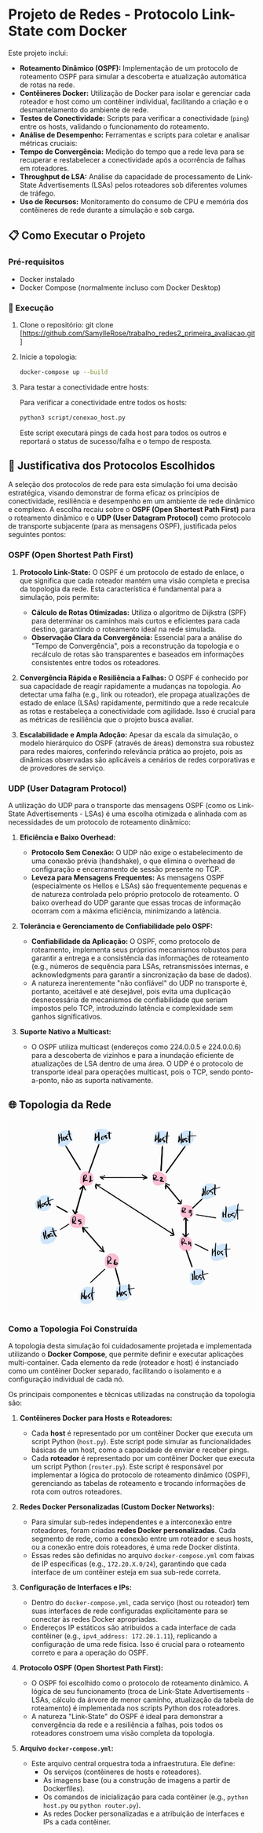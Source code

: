 # Projeto de Redes - Protocolo Link-State com Docker

Este projeto inclui:

* **Roteamento Dinâmico (OSPF):** Implementação de um protocolo de roteamento OSPF para simular
a descoberta e atualização automática de rotas na rede.
* **Contêineres Docker:** Utilização de Docker para isolar e gerenciar cada roteador e host como 
um contêiner individual, facilitando a criação e o desmantelamento do ambiente de rede.
* **Testes de Conectividade:** Scripts para verificar a conectividade (`ping`) entre os hosts, 
validando o funcionamento do roteamento.
* **Análise de Desempenho:** Ferramentas e scripts para coletar e analisar métricas cruciais:
* **Tempo de Convergência:** Medição do tempo que a rede leva para se recuperar e restabelecer a 
conectividade após a ocorrência de falhas em roteadores.
* **Throughput de LSA:** Análise da capacidade de processamento de Link-State Advertisements (LSAs) 
pelos roteadores sob diferentes volumes de tráfego.
* **Uso de Recursos:** Monitoramento do consumo de CPU e memória dos contêineres de rede durante a 
simulação e sob carga.



## 📋 Como Executar o Projeto

### Pré-requisitos
- Docker instalado
- Docker Compose (normalmente incluso com Docker Desktop)

### 🚀 Execução

1. Clone o repositório:
   git clone [https://github.com/SamylleRose/trabalho_redes2_primeira_avaliacao.git]

2. Inicie a topologia:
   ```bash
   docker-compose up --build
   ```
3. Para testar a conectividade entre hosts:

    Para verificar a conectividade entre todos os hosts:
    ```bash
    python3 script/conexao_host.py
    ```
    Este script executará pings de cada host para todos os outros e reportará o status de 
    sucesso/falha e o tempo de resposta.


## 📡 Justificativa dos Protocolos Escolhidos

A seleção dos protocolos de rede para esta simulação foi uma decisão estratégica, 
visando demonstrar de forma eficaz os princípios de conectividade, resiliência e 
desempenho em um ambiente de rede dinâmico e complexo. A escolha recaiu sobre o 
**OSPF (Open Shortest Path First)** para o roteamento dinâmico e o **UDP (User Datagram Protocol)** 
como protocolo de transporte subjacente (para as mensagens OSPF), justificada pelos seguintes pontos:

### OSPF (Open Shortest Path First)

1.  **Protocolo Link-State:** O OSPF é um protocolo de estado de enlace, o que significa que cada roteador 
mantém uma visão completa e precisa da topologia da rede. Esta característica é fundamental para a 
simulação, pois permite:
    * **Cálculo de Rotas Otimizadas:** Utiliza o algoritmo de Dijkstra (SPF) para determinar os caminhos 
    mais curtos e eficientes para cada destino, garantindo o roteamento ideal na rede simulada.
    * **Observação Clara da Convergência:** Essencial para a análise do "Tempo de Convergência", pois a 
    reconstrução da topologia e o recálculo de rotas são transparentes e baseados em informações consistentes 
    entre todos os roteadores.

2.  **Convergência Rápida e Resiliência a Falhas:** O OSPF é conhecido por sua capacidade de reagir rapidamente a 
mudanças na topologia. Ao detectar uma falha (e.g., link ou roteador), ele propaga atualizações de estado de enlace (LSAs) 
rapidamente, permitindo que a rede recalcule as rotas e restabeleça a conectividade com agilidade. Isso é crucial para as 
métricas de resiliência que o projeto busca avaliar.

3.  **Escalabilidade e Ampla Adoção:** Apesar da escala da simulação, o modelo hierárquico do OSPF 
(através de áreas) demonstra sua robustez para redes maiores, conferindo relevância prática ao 
projeto, pois as dinâmicas observadas são aplicáveis a cenários de redes corporativas e de provedores de serviço.

### UDP (User Datagram Protocol)

A utilização do UDP para o transporte das mensagens OSPF (como os Link-State Advertisements - LSAs) é
 uma escolha otimizada e alinhada com as necessidades de um protocolo de roteamento dinâmico:

1.  **Eficiência e Baixo Overhead:**
    * **Protocolo Sem Conexão:** O UDP não exige o estabelecimento de uma conexão prévia (handshake), 
    o que elimina o overhead de configuração e encerramento de sessão presente no TCP.
    * **Leveza para Mensagens Frequentes:** As mensagens OSPF (especialmente os Hellos e LSAs) são 
    frequentemente pequenas e de natureza controlada pelo próprio protocolo de roteamento. O baixo 
    overhead do UDP garante que essas trocas de informação ocorram com a máxima eficiência, minimizando a latência.

2.  **Tolerância e Gerenciamento de Confiabilidade pelo OSPF:**
    * **Confiabilidade da Aplicação:** O OSPF, como protocolo de roteamento, implementa seus próprios mecanismos 
    robustos para garantir a entrega e a consistência das informações de roteamento (e.g., números de sequência 
    para LSAs, retransmissões internas, e acknowledgments para garantir a sincronização da base de dados).
    * A natureza inerentemente "não confiável" do UDP no transporte é, portanto, aceitável e até desejável, pois 
    evita uma duplicação desnecessária de mecanismos de confiabilidade que seriam impostos pelo TCP, introduzindo 
    latência e complexidade sem ganhos significativos.

3.  **Suporte Nativo a Multicast:**
    * O OSPF utiliza multicast (endereços como 224.0.0.5 e 224.0.0.6) para a descoberta de vizinhos e para a 
    inundação eficiente de atualizações de LSA dentro de uma área. O UDP é o protocolo de transporte ideal para 
    operações multicast, pois o TCP, sendo ponto-a-ponto, não as suporta nativamente.


## 🌐 Topologia da Rede


![Diagrama da Topologia da Rede](docs/topologia.jpg)



### Como a Topologia Foi Construída

A topologia desta simulação foi cuidadosamente projetada e implementada utilizando o 
**Docker Compose**, que permite definir e executar aplicações multi-container. 
Cada elemento da rede (roteador e host) é instanciado como um contêiner Docker 
separado, facilitando o isolamento e a configuração individual de cada nó.

Os principais componentes e técnicas utilizadas na construção da topologia são:

1.  **Contêineres Docker para Hosts e Roteadores:**
    * Cada **host** é representado por um contêiner Docker que executa um script Python (`host.py`). 
    Este script pode simular as funcionalidades básicas de um host, como a capacidade de enviar e receber pings.
    * Cada **roteador** é representado por um contêiner Docker que executa um script Python (`router.py`). 
    Este script é responsável por implementar a lógica do protocolo de roteamento dinâmico (OSPF), 
    gerenciando as tabelas de roteamento e trocando informações de rota com outros roteadores.

2.  **Redes Docker Personalizadas (Custom Docker Networks):**
    * Para simular sub-redes independentes e a interconexão entre roteadores, foram criadas 
    **redes Docker personalizadas**. 
    Cada segmento de rede, como a conexão entre um roteador e seus hosts, ou a conexão entre dois 
    roteadores, é uma rede Docker distinta.
    * Essas redes são definidas no arquivo `docker-compose.yml` com faixas de IP específicas 
    (e.g., `172.20.X.0/24`), garantindo que cada 
    interface de um contêiner esteja em sua sub-rede correta.

3.  **Configuração de Interfaces e IPs:**
    * Dentro do `docker-compose.yml`, cada serviço (host ou roteador) tem suas interfaces de rede 
    configuradas explicitamente para se conectar às redes Docker apropriadas.
    * Endereços IP estáticos são atribuídos a cada interface de cada contêiner (e.g., `ipv4_address: 172.20.1.11`), 
    replicando a configuração de uma rede física. Isso é crucial para o roteamento correto e
    para a operação do OSPF.

4.  **Protocolo OSPF (Open Shortest Path First):**
    * O OSPF foi escolhido como o protocolo de roteamento dinâmico. A lógica de seu funcionamento 
    (troca de Link-State Advertisements - LSAs, 
    cálculo da árvore de menor caminho, atualização da tabela de roteamento) é implementada nos scripts 
    Python dos roteadores.
    * A natureza "Link-State" do OSPF é ideal para demonstrar a convergência da rede e a resiliência a 
    falhas, pois todos os roteadores 
    constroem uma visão completa da topologia.

5.  **Arquivo `docker-compose.yml`:**
    * Este arquivo central orquestra toda a infraestrutura. Ele define:
        * Os serviços (contêineres de hosts e roteadores).
        * As imagens base (ou a construção de imagens a partir de Dockerfiles).
        * Os comandos de inicialização para cada contêiner (e.g., `python host.py` ou `python router.py`).
        * As redes Docker personalizadas e a atribuição de interfaces e IPs a cada contêiner.

